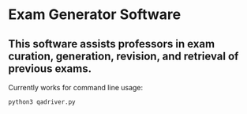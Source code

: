# Exam Generator Software

## This software assists professors in exam curation, generation, revision, and retrieval of previous exams.

Currently works for command line usage:
```
python3 qadriver.py

```
